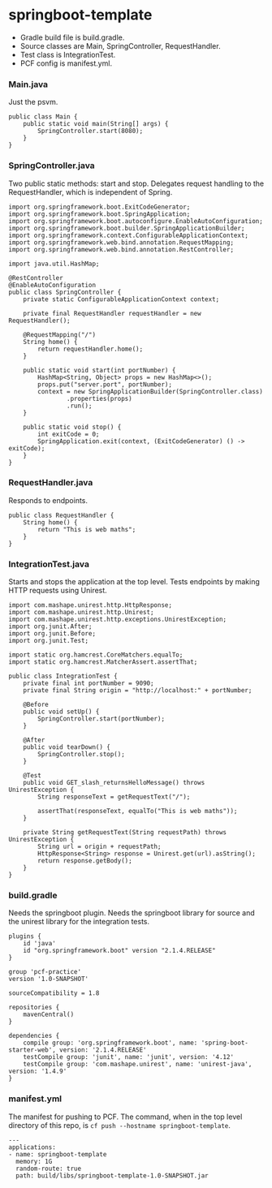 # springboot-template

- Gradle build file is build.gradle.
- Source classes are Main, SpringController, RequestHandler.
- Test class is IntegrationTest.
- PCF config is manifest.yml.

### Main.java

Just the psvm.

```
public class Main {
    public static void main(String[] args) {
        SpringController.start(8080);
    }
}
```

### SpringController.java

Two public static methods: start and stop. Delegates request handling to the RequestHandler, which is independent of Spring.

```
import org.springframework.boot.ExitCodeGenerator;
import org.springframework.boot.SpringApplication;
import org.springframework.boot.autoconfigure.EnableAutoConfiguration;
import org.springframework.boot.builder.SpringApplicationBuilder;
import org.springframework.context.ConfigurableApplicationContext;
import org.springframework.web.bind.annotation.RequestMapping;
import org.springframework.web.bind.annotation.RestController;

import java.util.HashMap;

@RestController
@EnableAutoConfiguration
public class SpringController {
    private static ConfigurableApplicationContext context;

    private final RequestHandler requestHandler = new RequestHandler();

    @RequestMapping("/")
    String home() {
        return requestHandler.home();
    }

    public static void start(int portNumber) {
        HashMap<String, Object> props = new HashMap<>();
        props.put("server.port", portNumber);
        context = new SpringApplicationBuilder(SpringController.class)
                .properties(props)
                .run();
    }

    public static void stop() {
        int exitCode = 0;
        SpringApplication.exit(context, (ExitCodeGenerator) () -> exitCode);
    }
}
```

### RequestHandler.java

Responds to endpoints.

```
public class RequestHandler {
    String home() {
        return "This is web maths";
    }
}
```

### IntegrationTest.java

Starts and stops the application at the top level. Tests endpoints by making HTTP requests using Unirest.

```
import com.mashape.unirest.http.HttpResponse;
import com.mashape.unirest.http.Unirest;
import com.mashape.unirest.http.exceptions.UnirestException;
import org.junit.After;
import org.junit.Before;
import org.junit.Test;

import static org.hamcrest.CoreMatchers.equalTo;
import static org.hamcrest.MatcherAssert.assertThat;

public class IntegrationTest {
    private final int portNumber = 9090;
    private final String origin = "http://localhost:" + portNumber;

    @Before
    public void setUp() {
        SpringController.start(portNumber);
    }

    @After
    public void tearDown() {
        SpringController.stop();
    }

    @Test
    public void GET_slash_returnsHelloMessage() throws UnirestException {
        String responseText = getRequestText("/");

        assertThat(responseText, equalTo("This is web maths"));
    }

    private String getRequestText(String requestPath) throws UnirestException {
        String url = origin + requestPath;
        HttpResponse<String> response = Unirest.get(url).asString();
        return response.getBody();
    }
}
```

### build.gradle

Needs the springboot plugin. Needs the springboot library for source and the unirest library for the integration tests.

```
plugins {
    id 'java'
    id "org.springframework.boot" version "2.1.4.RELEASE"
}

group 'pcf-practice'
version '1.0-SNAPSHOT'

sourceCompatibility = 1.8

repositories {
    mavenCentral()
}

dependencies {
    compile group: 'org.springframework.boot', name: 'spring-boot-starter-web', version: '2.1.4.RELEASE'
    testCompile group: 'junit', name: 'junit', version: '4.12'
    testCompile group: 'com.mashape.unirest', name: 'unirest-java', version: '1.4.9'
}
```

### manifest.yml

The manifest for pushing to PCF. The command, when in the top level directory of this repo, is `cf push --hostname springboot-template`.

```
---
applications:
- name: springboot-template
  memory: 1G
  random-route: true
  path: build/libs/springboot-template-1.0-SNAPSHOT.jar

```
